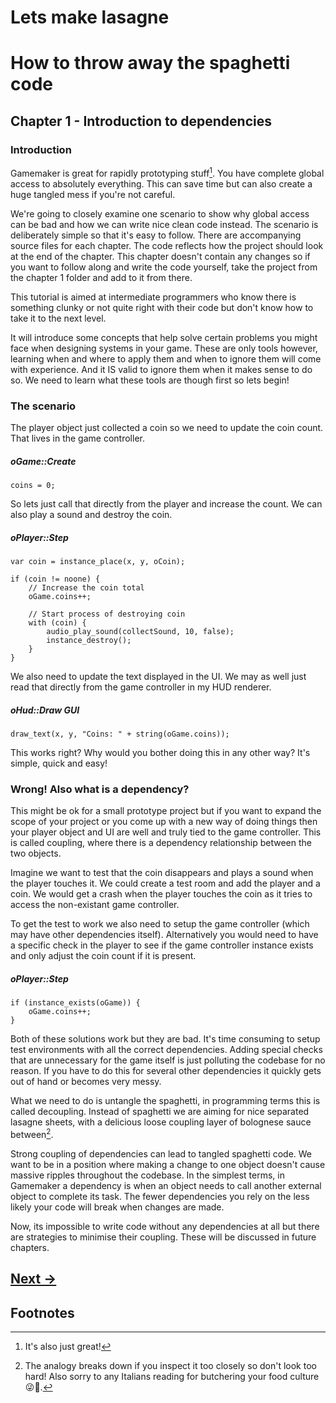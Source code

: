 # Lets make lasagne

# How to throw away the spaghetti code


## Chapter 1 - Introduction to dependencies


### Introduction

Gamemaker is great for rapidly prototyping stuff[^1]. You have complete global access to absolutely everything. This can save time but can also create a huge tangled mess if you're not careful.

We're going to closely examine one scenario to show why global access can be bad and how we can write nice clean code instead. The scenario is deliberately simple so that it's easy to follow. There are accompanying source files for each chapter. The code reflects how the project should look at the end of the chapter. This chapter doesn't contain any changes so if you want to follow along and write the code yourself, take the project from the chapter 1 folder and add to it from there.

This tutorial is aimed at intermediate programmers who know there is something clunky or not quite right with their code but don't know how to take it to the next level.

It will introduce some concepts that help solve certain problems you might face when designing systems in your game. These are only tools however, learning when and where to apply them and when to ignore them will come with experience. And it IS valid to ignore them when it makes sense to do so. We need to learn what these tools are though first so lets begin!

### The scenario

The player object just collected a coin so we need to update the coin count. That lives in the game controller.

##### oGame::Create
```gml
coins = 0;
```

So lets just call that directly from the player and increase the count. We can also play a sound and destroy the coin.

##### oPlayer::Step
```gml
var coin = instance_place(x, y, oCoin);

if (coin != noone) {
	// Increase the coin total
	oGame.coins++;
	
	// Start process of destroying coin
	with (coin) {
		audio_play_sound(collectSound, 10, false);
		instance_destroy();
	}
}
```

We also need to update the text displayed in the UI. We may as well just read that directly from the game controller in my HUD renderer.

##### oHud::Draw GUI
```gml
draw_text(x, y, "Coins: " + string(oGame.coins));
```

This works right? Why would you bother doing this in any other way? It's simple, quick and easy!


### Wrong! Also what is a dependency?

This might be ok for a small prototype project but if you want to expand the scope of your project or you come up with a new way of doing things then your player object and UI are well and truly tied to the game controller. This is called coupling, where there is a dependency relationship between the two objects.

Imagine we want to test that the coin disappears and plays a sound when the player touches it. We could create a test room and add the player and a coin. We would get a crash when the player touches the coin as it tries to access the non-existant game controller.

To get the test to work we also need to setup the game controller  (which may have other dependencies itself). Alternatively you would need to have a specific check in the player to see if the game controller instance exists and only adjust the coin count if it is present.

##### oPlayer::Step
```gml
if (instance_exists(oGame)) {
	oGame.coins++;
}
```

Both of these solutions work but they are bad. It's time consuming to setup test environments with all the correct dependencies. Adding special checks that are unnecessary for the game itself is just polluting the codebase for no reason. If you have to do this for several other dependencies it quickly gets out of hand or becomes very messy.

What we need to do is untangle the spaghetti, in programming terms this is called decoupling. Instead of spaghetti we are aiming for nice separated lasagne sheets, with a delicious loose coupling layer of bolognese sauce between[^2].

Strong coupling of dependencies can lead to tangled spaghetti code. We want to be in a position where making a change to one object doesn't cause massive ripples throughout the codebase. In the simplest terms, in Gamemaker a dependency is when an object needs to call another external object to complete its task. The fewer dependencies you rely on the less likely your code will break when changes are made.

Now, its impossible to write code without any dependencies at all but there are strategies to minimise their coupling. These will be discussed in future chapters.

## [Next →](/chapter-02-self-imposed-restrictions/chapter-02-self-imposed-restrictions.md)

## Footnotes

[^1]: It's also just great!

[^2]:The analogy breaks down if you inspect it too closely so don't look too hard! Also sorry to any Italians reading for butchering your food culture 😜🍝.
